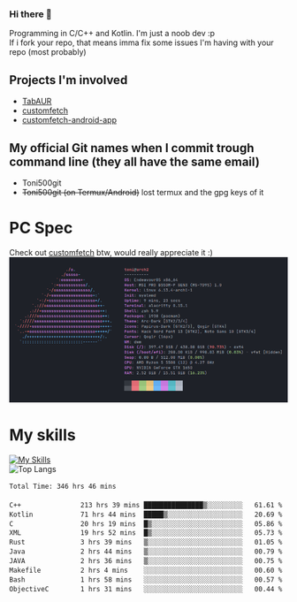 ### Hi there 👋

Programming in C/C++ and Kotlin. I'm just a noob dev :p\
If i fork your repo, that means imma fix some issues I'm having with your repo (most probably)

## Projects I'm involved
 - [TabAUR](https://github.com/BurntRanch/TabAUR)
 - [customfetch](https://github.com/Toni500github/customfetch)
 - [customfetch-android-app](https://github.com/Toni500github/customfetch-android-app)

## My official Git names when I commit trough command line (they all have the same email)
* Toni500git
* ~~Toni500git (on Termux/Android)~~ lost termux and the gpg keys of it

# PC Spec
Check out [customfetch](https://github.com/Toni500github/customfetch) btw, would really appreciate it :)
![screenshot.png](https://github.com/Toni500github/customfetch/raw/main/screenshot.png)

# My skills
[![My Skills](https://skillicons.dev/icons?i=cpp,bash,kotlin,androidstudio,arch,linux&theme=light)](https://skillicons.dev)\
![Top Langs](https://github-readme-stats.vercel.app/api/top-langs/?username=Toni500github&layout=compact)

<!--START_SECTION:waka-->

```txt
Total Time: 346 hrs 46 mins

C++               213 hrs 39 mins ███████████████▒░░░░░░░░░   61.61 %
Kotlin            71 hrs 44 mins  █████▒░░░░░░░░░░░░░░░░░░░   20.69 %
C                 20 hrs 19 mins  █▒░░░░░░░░░░░░░░░░░░░░░░░   05.86 %
XML               19 hrs 52 mins  █▒░░░░░░░░░░░░░░░░░░░░░░░   05.73 %
Rust              3 hrs 39 mins   ▒░░░░░░░░░░░░░░░░░░░░░░░░   01.05 %
Java              2 hrs 44 mins   ▒░░░░░░░░░░░░░░░░░░░░░░░░   00.79 %
JAVA              2 hrs 36 mins   ▒░░░░░░░░░░░░░░░░░░░░░░░░   00.75 %
Makefile          2 hrs 4 mins    ░░░░░░░░░░░░░░░░░░░░░░░░░   00.60 %
Bash              1 hrs 58 mins   ░░░░░░░░░░░░░░░░░░░░░░░░░   00.57 %
ObjectiveC        1 hrs 31 mins   ░░░░░░░░░░░░░░░░░░░░░░░░░   00.44 %
```

<!--END_SECTION:waka-->
